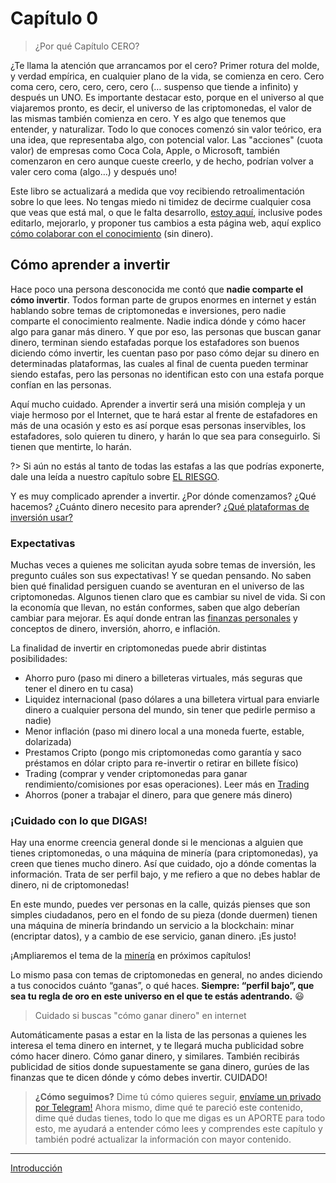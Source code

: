 # Capítulo 0

>¿Por qué Capítulo CERO?

¿Te llama la atención que arrancamos por el cero? Primer rotura del molde, y verdad empírica, en cualquier plano de la vida, se comienza en cero. Cero coma cero, cero, cero, cero, cero (… suspenso que tiende a infinito) y después un UNO. Es importante destacar esto, porque en el universo al que viajaremos pronto, es decir, el universo de las criptomonedas, el valor de las mismas también comienza en cero. Y es algo que tenemos que entender, y naturalizar. Todo lo que conoces comenzó sin valor teórico, era una idea, que representaba algo, con potencial valor. Las "acciones" (cuota valor) de empresas como Coca Cola, Apple, o Microsoft, también comenzaron en cero aunque cueste creerlo, y de hecho, podrían volver a valer cero coma (algo…) y después uno!

Este libro se actualizará a medida que voy recibiendo retroalimentación sobre lo que lees. No tengas miedo ni timidez de decirme cualquier cosa que veas que está mal, o que le falta desarrollo, [estoy aquí](/#soy-waldo), inclusive podes editarlo, mejorarlo, y proponer tus cambios a esta página web, aquí explico [cómo colaborar con el conocimiento](https://github.com/locademiacripto/book/wiki) (sin dinero).

## Cómo aprender a invertir
Hace poco una persona desconocida me contó que **nadie comparte el cómo invertir**. Todos forman parte de grupos enormes en internet y están hablando sobre temas de criptomonedas e inversiones, pero nadie comparte el conocimiento realmente. Nadie indica dónde y cómo hacer algo para ganar más dinero. Y que por eso, las personas que buscan ganar dinero, terminan siendo estafadas porque los estafadores son buenos diciendo cómo invertir, les cuentan paso por paso cómo dejar su dinero en determinadas plataformas, las cuales al final de cuenta pueden terminar siendo estafas, pero las personas no identifican esto con una estafa porque confían en las personas.

Aquí mucho cuidado. Aprender a invertir será una misión compleja y un viaje hermoso por el Internet, que te hará estar al frente de estafadores en más de una ocasión y esto es así porque esas personas inservibles, los estafadores, solo quieren tu dinero, y harán lo que sea para conseguirlo. Si tienen que mentirte, lo harán.

?> Si aún no estás al tanto de todas las estafas a las que podrías exponerte, dale una leída a nuestro capítulo sobre [EL RIESGO](riesgos.md).

Y es muy complicado aprender a invertir. ¿Por dónde comenzamos? ¿Qué hacemos? ¿Cuánto dinero necesito para aprender? [¿Qué plataformas de inversión usar?](recomendaciones.md)

### Expectativas

Muchas veces a quienes me solicitan ayuda sobre temas de inversión, les pregunto cuáles son sus expectativas! Y se quedan pensando. No saben bien qué finalidad persiguen cuando se aventuran en el universo de las criptomonedas. Algunos tienen claro que es cambiar su nivel de vida. Si con la economía que llevan, no están conformes, saben que algo deberían cambiar para mejorar. Es aquí donde entran las [finanzas personales](finanzas.md) y conceptos de dinero, inversión, ahorro, e inflación.

La finalidad de invertir en criptomonedas puede abrir distintas posibilidades:

- Ahorro puro (paso mi dinero a billeteras virtuales, más seguras que tener el dinero en tu casa)
- Liquidez internacional (paso dólares a una billetera virtual para enviarle dinero a cualquier persona del mundo, sin tener que pedirle permiso a nadie)
- Menor inflación (paso mi dinero local a una moneda fuerte, estable, dolarizada)
- Prestamos Cripto (pongo mis criptomonedas como garantía y saco préstamos en dólar cripto para re-invertir o retirar en billete físico)
- Trading (comprar y vender criptomonedas para ganar rendimiento/comisiones por esas operaciones). Leer más en [Trading](c/trading.md)
- Ahorros (poner a trabajar el dinero, para que genere más dinero)

### ¡Cuidado con lo que DIGAS!
Hay una enorme creencia general donde si le mencionas a alguien que tienes criptomonedas, o una máquina de minería (para criptomonedas), ya creen que tienes mucho dinero. Así que cuidado, ojo a dónde comentas la información. Trata de ser perfil bajo, y me refiero a que no debes hablar de dinero, ni de criptomonedas!

En este mundo, puedes ver personas en la calle, quizás pienses que son simples ciudadanos, pero en el fondo de su pieza (donde duermen) tienen una máquina de minería brindando un servicio a la blockchain: minar (encriptar datos), y a cambio de ese servicio, ganan dinero. ¡Es justo!

¡Ampliaremos el tema de la [minería](mineria.md) en próximos capítulos!

Lo mismo pasa con temas de criptomonedas en general, no andes diciendo a tus conocidos cuánto “ganas”, o qué haces. 
**Siempre: “perfil bajo”, que sea tu regla de oro en este universo en el que te estás adentrando.** 😃

>Cuidado si buscas "cómo ganar dinero" en internet

Automáticamente pasas a estar en la lista de las personas a quienes les interesa el tema dinero en internet, y te llegará mucha publicidad sobre cómo hacer dinero. Cómo ganar dinero, y similares. También recibirás publicidad de sitios donde supuestamente se gana dinero, gurúes de las finanzas que te dicen dónde y cómo debes invertir. CUIDADO!

>**¿Cómo seguimos?**
>Dime tú cómo quieres seguir, [envíame un privado por Telegram!](https://t.me/walddo) Ahora mismo, dime qué te pareció este contenido, dime qué dudas tienes, todo lo que me digas es un APORTE para todo esto, me ayudará a entender cómo lees y comprendes este capítulo y también podré actualizar la información con mayor contenido.

***

<section class='cta show'>
<div class='cta-main'>
<!-- [La Introducción](intro.md) -->
<p><a href='#/intro'>Introducción</a></p>
</div>
</section>